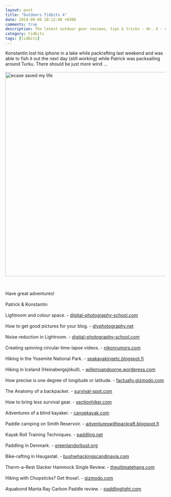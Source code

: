 ```yaml
---
layout: post
title: "Outdoors Tidbits 4"
date: 2014-09-08 10:12:08 +0300
comments: true
description: The latest outdoor gear reviews, tips & tricks - Nr. 4 - #outdoorstidbits
category: tidbits
tags: [tidbits]
---
```

Konstantin lost his iphone in a lake while packrafting last weekend and was able to fish it out the next day (still working) while Patrick was packsailing around Turku. There should be just more wind ... <br><br>
<a href="https://www.flickr.com/photos/90204224@N07/14989210509"><img src="https://farm4.staticflickr.com/3914/14989210509_5843d64fd7_o.jpg" width="640" height="640" alt="ecase saved my life"></a>
<!--more--><br>
Have great adventures!<br><br>
Patrick & Konstantin<br><br>Lightroom and colour space. - [digital-photography-school.com](http://digital-photography-school.com/everything-need-know-lightroom-colour-space/)
<br><br>How to get good pictures for your blog. - [diyphotography.net](http://www.diyphotography.net/complete-high-end-workflow-post-production/)
<br><br>
Noise reduction in Lightroom. - [digital-photography-school.com](http://digital-photography-school.com/how-to-do-noise-reduction-in-lightroom/)
<br><br>
Creating spinning circular time-lapse videos. - [nikonrumors.com](http://nikonrumors.com/2014/08/31/creating-spinning-circular-timelapse-with-nikon-dslr-camera.aspx/)
<br><br>
Hiking in the Yosemite National Park. - [seakayakingetc.blogspot.fi](http://seakayakingetc.blogspot.fi/2014/09/hiking-trip-on-yosemite-national-park.html)
<br><br>Hiking in Iceland (Heinabergsjökull). - [willemvandoorne.wordpress.com](http://willemvandoorne.wordpress.com/2014/09/06/iceland-part-ii-a-special-spot-above-heinabergsjokull/)
<br><br>How precise is one degree of longitude or latitude. - [factually.gizmodo.com](http://factually.gizmodo.com/how-precise-is-one-degree-of-longitude-or-latitude-1631241162/+robertsorokanich)
<br><br>The Anatomy of a backpacker. - [survival-spot.com](http://www.survival-spot.com/survival-blog/the-anatomy-of-a-backpacker/)
<br><br>How to bring less survival gear. - [sectionhiker.com](http://sectionhiker.com/bushcraft-101-or-how-to-bring-even-less-survival-gear-on-wilderness-adventures/)
<br><br>
Adventures of a blind kayaker. - [canoekayak.com](http://www.canoekayak.com/videos/blind-kayaker-erik-weihenmayer-starts-grand-canyon/)
<br><br>  Paddle camping on Smith Reservoir. - [adventureswithpackraft.blogspot.fi](http://adventureswithpackraft.blogspot.fi/2014/09/paddle-camping-on-smith-reservoir.html)
<br><br>Kayak Roll Training Techniques. - [paddling.net](http://www.paddling.net/guidelines/showArticle.html?show=829)
<br><br>Paddling in Denmark. - [greenlandorbust.org](http://www.greenlandorbust.org/denmark/)
<br><br>Bike-rafting in Haugastøl. - [bushwhackingscandinavia.com](http://bushwhackingscandinavia.com/2014/08/31/barely-legal-bikerafting/)
<br><br>Therm-a-Rest Slacker Hammock Single Review. - [theultimatehang.com](http://theultimatehang.com/2014/09/therm-a-rest-slacker-hammock-single-review/)
<br><br>Hiking with Chopsticks? Get those!. - [gizmodo.com](http://gizmodo.com/smart-chopsticks-that-test-your-food-for-contamination-1630307833)
<br><br>Aquabond Manta Ray Carbon Paddle review. - [paddlinglight.com](http://www.paddlinglight.com/reviews/aquabound-manta-ray-carbon-paddle-review/)
